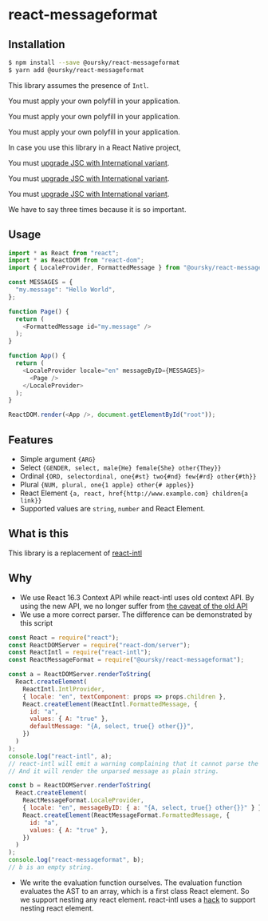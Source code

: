 # react-messageformat

## Installation

```sh
$ npm install --save @oursky/react-messageformat
$ yarn add @oursky/react-messageformat
```

This library assumes the presence of `Intl`.

You must apply your own polyfill in your application.

You must apply your own polyfill in your application.

You must apply your own polyfill in your application.

In case you use this library in a React Native project,

You must [upgrade JSC with International variant](https://github.com/react-native-community/jsc-android-buildscripts#how-to-use-it-with-my-react-native-app).

You must [upgrade JSC with International variant](https://github.com/react-native-community/jsc-android-buildscripts#how-to-use-it-with-my-react-native-app).

You must [upgrade JSC with International variant](https://github.com/react-native-community/jsc-android-buildscripts#how-to-use-it-with-my-react-native-app).

We have to say three times because it is so important.

## Usage

```typescript
import * as React from "react";
import * as ReactDOM from "react-dom";
import { LocaleProvider, FormattedMessage } from "@oursky/react-messageformat";

const MESSAGES = {
  "my.message": "Hello World",
};

function Page() {
  return (
    <FormattedMessage id="my.message" />
  );
}

function App() {
  return (
    <LocaleProvider locale="en" messageByID={MESSAGES}>
      <Page />
    </LocaleProvider>
  );
}

ReactDOM.render(<App />, document.getElementById("root"));
```

## Features

- Simple argument `{ARG}`
- Select `{GENDER, select, male{He} female{She} other{They}}`
- Ordinal `{ORD, selectordinal, one{#st} two{#nd} few{#rd} other{#th}}`
- Plural `{NUM, plural, one{1 apple} other{# apples}}`
- React Element `{a, react, href{http://www.example.com} children{a link}}`
- Supported values are `string`, `number` and React Element.

## What is this

This library is a replacement of [react-intl](https://github.com/yahoo/react-intl)

## Why

- We use React 16.3 Context API while react-intl uses old context API. By using the new API, we no longer suffer from [the caveat of the old API](https://reactjs.org/docs/legacy-context.html#updating-context)
- We use a more correct parser. The difference can be demonstrated by this script

```js
const React = require("react");
const ReactDOMServer = require("react-dom/server");
const ReactIntl = require("react-intl");
const ReactMessageFormat = require("@oursky/react-messageformat");

const a = ReactDOMServer.renderToString(
  React.createElement(
    ReactIntl.IntlProvider,
    { locale: "en", textComponent: props => props.children },
    React.createElement(ReactIntl.FormattedMessage, {
      id: "a",
      values: { A: "true" },
      defaultMessage: "{A, select, true{} other{}}",
    })
  )
);
console.log("react-intl", a);
// react-intl will emit a warning complaining that it cannot parse the message.
// And it will render the unparsed message as plain string.

const b = ReactDOMServer.renderToString(
  React.createElement(
    ReactMessageFormat.LocaleProvider,
    { locale: "en", messageByID: { a: "{A, select, true{} other{}}" } },
    React.createElement(ReactMessageFormat.FormattedMessage, {
      id: "a",
      values: { A: "true" },
    })
  )
);
console.log("react-messageformat", b);
// b is an empty string.
```

- We write the evaluation function ourselves. The evaluation function evaluates the AST to an array, which is a first class React element. So we support nesting any react element. react-intl uses a [hack](https://github.com/yahoo/react-intl/blob/v2.6.0/src/components/message.js#L136) to support nesting react element.
